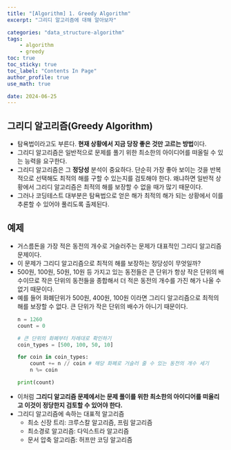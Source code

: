 ```yaml
---
title: "[Algorithm] 1. Greedy Algorithm"
excerpt: "그리디 알고리즘에 대해 알아보자"

categories: "data_structure-algorithm"
tags:
    - algorithm
    - greedy
toc: true  
toc_sticky: true
toc_label: "Contents In Page"
author_profile: true
use_math: true

date: 2024-06-25
---
```


## 그리디 알고리즘(Greedy Algorithm)
- 탐욕법이라고도 부른다. **현재 상황에서 지금 당장 좋은 것만 고르는 방법**이다.
- 그리디 알고리즘은 일반적으로 문제를 풀기 위한 최소한의 아이디어를 떠올릴 수 있는 능력을 요구한다.
- 그리디 알고리즘은 그 **정당성** 분석이 중요하다. 단순히 가장 좋아 보이는 것을 반복적으로 선택해도 최적의 해를 구할 수 있는지를 검토해야 한다. 왜냐하면 일반적 상황에서 그리디 알고리즘은 최적의 해를 보장할 수 없을 때가 많기 때문이다.
- 그러나 코딩테스트 대부분은 탐욕법으로 얻은 해가 최적의 해가 되는 상황에서 이를 추론할 수 있어야 풀리도록 출제된다.

## 예제
- 거스름돈을 가장 적은 동전의 개수로 거슬러주는 문제가 대표적인 그리디 알고리즘 문제이다.
- 이 문제가 그리디 알고리즘으로 최적의 해를 보장하는 정당성이 무엇일까?
- 500원, 100원, 50원, 10원 등 가지고 있는 동전들은 큰 단위가 항상 작은 단위의 배수이므로 작은 단위의 동전들을 종합해서 더 적은 동전의 개수를 가진 해가 나올 수 없기 때문이다.
- 예를 들어 화폐단위가 500원, 400원, 100원 이라면 그리디 알고리즘으로 최적의 해를 보장할 수 없다. 큰 단위가 작은 단위의 배수가 아니기 때문이다.
    <br>
    ```python
    n = 1260
    count = 0

    # 큰 단위의 화폐부터 차례대로 확인하기
    coin_types = [500, 100, 50, 10]

    for coin in coin_types:
        count += n // coin # 해당 화폐로 거슬러 줄 수 있는 동전의 개수 세기
        n %= coin

    print(count)
    ```
- 이처럼 **그리디 알고리즘 문제에서는 문제 풀이를 위한 최소한의 아이디어를 떠올리고 이것이 정당한지 검토할 수 있어야 한다.**
- 그리디 알고리즘에 속하는 대표적 알고리즘
  - 최소 신장 트리: 크루스칼 알고리즘, 프림 알고리즘
  - 최소경로 알고리즘: 다익스트라 알고리즘
  - 문서 압축 알고리즘: 허프만 코딩 알고리즘